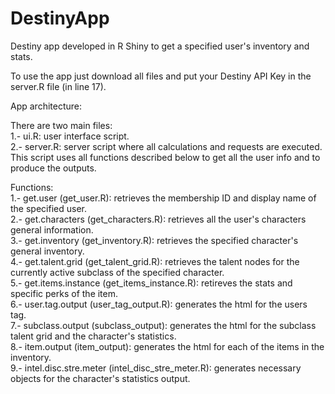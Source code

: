 # DestinyApp
Destiny app developed in R Shiny to get a specified user's inventory and stats. 

To use the app just download all files and put your Destiny API Key in the server.R file (in line 17).

App architecture:  
  
There are two main files:  
1.- ui.R: user interface script.  
2.- server.R: server script where all calculations and requests are executed. This script uses all functions described below to get all the user info and to produce the outputs.  

Functions:  
1.- get.user (get_user.R): retrieves the membership ID and display name of the specified user.  
2.- get.characters (get_characters.R): retrieves all the user's characters general information.  
3.- get.inventory (get_inventory.R): retrieves the specified character's general inventory.  
4.- get.talent.grid (get_talent_grid.R): retrieves the talent nodes for the currently active subclass of the specified character.  
5.- get.items.instance (get_items_instance.R): retireves the stats and specific perks of the item.  
6.- user.tag.output (user_tag_output.R): generates the html for the users tag.  
7.- subclass.output (subclass_output): generates the html for the subclass talent grid and the character's statistics.  
8.- item.output (item_output): generates the html for each of the items in the inventory.  
9.- intel.disc.stre.meter (intel_disc_stre_meter.R): generates necessary objects for the character's statistics output.  



